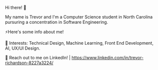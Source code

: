 Hi there! 👋

My name is Trevor and I'm a Computer Science student in North Carolina pursuring a concentration in Software Engineering.

⚡Here's some info about me!

🌱 Interests: Technical Design, Machine Learning, Front End Development, AI, UX/UI Design.

💬 Reach out to me on LinkedIn! | https://www.linkedin.com/in/trevor-richardson-8227a3224/
